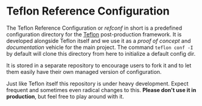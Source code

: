 # Teflon Reference Configuration

The Teflon Reference Configuration or *refconf* in short is a predefined
configuration directory for the
[Teflon](https://github.com/gradient-images/teflon) post-production framework.
It is developed alongside Teflon itself and we use it as a *proof of concept*
and *documentation* vehicle for the main project. The command `teflon conf -I`
by default will clone this directory from here to initialize a default config
dir.

It is stored in a separate repository to encourage users to fork it and to let
them easily have their own managed version of configuration.

Just like Teflon itself this repository is under heavy development. Expect
frequent and sometimes even radical changes to this. **Please don't use it in
production**, but feel free to play around with it.

